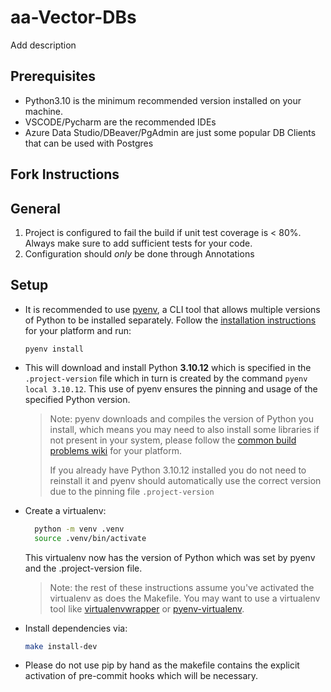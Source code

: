 # aa-Vector-DBs
Add description

## Prerequisites

- Python3.10 is the minimum recommended version installed on your machine.
- VSCODE/Pycharm are the recommended IDEs
- Azure Data Studio/DBeaver/PgAdmin are just some popular DB Clients that can be used with Postgres

## Fork Instructions


## General
1. Project is configured to fail the build if unit test coverage is < 80%. Always make sure to add sufficient tests for your code.
2. Configuration should *only* be done through Annotations

## Setup

- It is recommended to use [pyenv](https://github.com/pyenv/pyenv), a CLI tool that allows multiple versions of Python to be
  installed separately. Follow the [installation instructions](https://github.com/pyenv/pyenv#installation)
  for your platform and run:

  ```
  pyenv install
  ```

- This will download and install Python **3.10.12** which is specified in the `.project-version` file which in turn is created by the command `pyenv local 3.10.12`. This use of pyenv ensures the pinning and usage of the specified Python version.

  > Note: pyenv downloads and compiles the version of Python you install, which means you may need
  > to also install some libraries if not present in your system, please follow the
  > [common build problems wiki](https://github.com/pyenv/pyenv/wiki/Common-build-problems) for
  > your platform.
  >
  > If you already have Python 3.10.12 installed you do not need to reinstall it and pyenv should automatically use the correct version due to the pinning file `.project-version`

- Create a virtualenv:

  ```bash
    python -m venv .venv
    source .venv/bin/activate
  ```
  This virtualenv now has the version of Python which was set by pyenv and the .project-version file.

  > Note: the rest of these instructions assume you've activated the virtualenv as does the Makefile. You may want to use a virtualenv tool like
  > [virtualenvwrapper](https://virtualenvwrapper.readthedocs.io/en/latest/) or
  > [pyenv-virtualenv](https://github.com/pyenv/pyenv-virtualenv).

- Install dependencies via:
  ```bash
  make install-dev
  ```
- Please do not use pip by hand as the makefile contains the explicit activation of pre-commit hooks which will be necessary.
